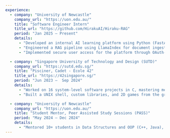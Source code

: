 ```yaml
---
experience:
  - company: "University of Newcastle"
    company_url: "https://uon.edu.au/"
    title: "Software Engineer Intern"
    title_url: "https://github.com/HirakuAI/Hiraku-RAG"
    period: "Jan 2025 – Present"
    details:
      - "Developed an internal AI learning platform using Python (FastAPI) and React (Next.js) to provide students with contextual answers directly from academic materials."
      - "Engineered a RAG pipeline using LlamaIndex for document ingestion and built semantic search with ChromaDB."
      - "Implemented secure user access for the platform through OAuth-based authentication."

  - company: "Singapore University of Technology and Design (SUTD)"
    company_url: "https://sutd.edu.sg/"
    title: "Pisciner, Cadet - École 42"
    title_url: "https://42singapore.sg/"
    period: "Jun 2023 –  Sep 2024"
    details:
      - "Worked on 16 system-level software projects in C, mastering memory management and performance optimization."
      - "Built a UNIX shell, custom libraries, and 2D games from the ground up in a project-based, peer-to-peer learning environment."

  - company: "University of Newcastle"
    company_url: "https://uon.edu.au/"
    title: "Student Mentor, Peer Assisted Study Sessions (PASS)"
    period: "May 2024 – Dec 2024"
    details:
      - "Mentored 10+ students in Data Structures and OOP (C++, Java), improving their problem-solving skills and project grades through targeted live-coding sessions."
---
```

